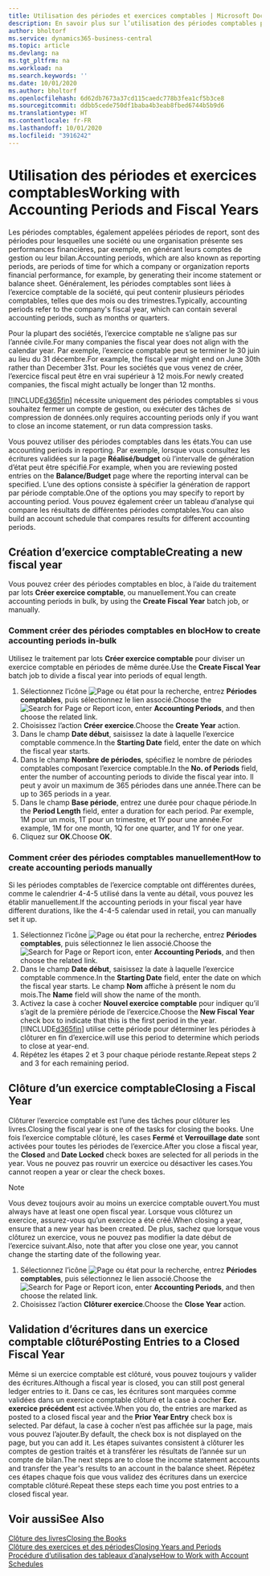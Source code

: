 ```yaml
---
title: Utilisation des périodes et exercices comptables | Microsoft Docs
description: En savoir plus sur l’utilisation des périodes comptables pour définir le moment où votre société fait état de ses performances financières.
author: bholtorf
ms.service: dynamics365-business-central
ms.topic: article
ms.devlang: na
ms.tgt_pltfrm: na
ms.workload: na
ms.search.keywords: ''
ms.date: 10/01/2020
ms.author: bholtorf
ms.openlocfilehash: 6d62db7673a37cd115caedc778b3fea1cf5b3ce8
ms.sourcegitcommit: ddbb5cede750df1baba4b3eab8fbed6744b5b9d6
ms.translationtype: HT
ms.contentlocale: fr-FR
ms.lasthandoff: 10/01/2020
ms.locfileid: "3916242"
---
```

# <a name="working-with-accounting-periods-and-fiscal-years"></a><span data-ttu-id="2d84d-103">Utilisation des périodes et exercices comptables</span><span class="sxs-lookup"><span data-stu-id="2d84d-103">Working with Accounting Periods and Fiscal Years</span></span>

<span data-ttu-id="2d84d-104">Les périodes comptables, également appelées périodes de report, sont des périodes pour lesquelles une société ou une organisation présente ses performances financières, par exemple, en générant leurs comptes de gestion ou leur bilan.</span><span class="sxs-lookup"><span data-stu-id="2d84d-104">Accounting periods, which are also known as reporting periods, are periods of time for which a company or organization reports financial performance, for example, by generating their income statement or balance sheet.</span></span> <span data-ttu-id="2d84d-105">Généralement, les périodes comptables sont liées à l’exercice comptable de la société, qui peut contenir plusieurs périodes comptables, telles que des mois ou des trimestres.</span><span class="sxs-lookup"><span data-stu-id="2d84d-105">Typically, accounting periods refer to the company's fiscal year, which can contain several accounting periods, such as months or quarters.</span></span>

<span data-ttu-id="2d84d-106">Pour la plupart des sociétés, l’exercice comptable ne s’aligne pas sur l’année civile.</span><span class="sxs-lookup"><span data-stu-id="2d84d-106">For many companies the fiscal year does not align with the calendar year.</span></span> <span data-ttu-id="2d84d-107">Par exemple, l’exercice comptable peut se terminer le 30 juin au lieu du 31 décembre.</span><span class="sxs-lookup"><span data-stu-id="2d84d-107">For example, the fiscal year might end on June 30th rather than December 31st.</span></span> <span data-ttu-id="2d84d-108">Pour les sociétés que vous venez de créer, l’exercice fiscal peut être en vrai supérieur à 12 mois.</span><span class="sxs-lookup"><span data-stu-id="2d84d-108">For newly created companies, the fiscal might actually be longer than 12 months.</span></span>  

[!INCLUDE[d365fin](includes/d365fin_md.md)] <span data-ttu-id="2d84d-109">nécessite uniquement des périodes comptables si vous souhaitez fermer un compte de gestion, ou exécuter des tâches de compression de données.</span><span class="sxs-lookup"><span data-stu-id="2d84d-109">only requires accounting periods only if you want to close an income statement, or run data compression tasks.</span></span> 

<span data-ttu-id="2d84d-110">Vous pouvez utiliser des périodes comptables dans les états.</span><span class="sxs-lookup"><span data-stu-id="2d84d-110">You can use accounting periods in reporting.</span></span> <span data-ttu-id="2d84d-111">Par exemple, lorsque vous consultez les écritures validées sur la page **Réalisé/budget** où l’intervalle de génération d’état peut être spécifié.</span><span class="sxs-lookup"><span data-stu-id="2d84d-111">For example, when you are reviewing posted entries on the **Balance/Budget** page where the reporting interval can be specified.</span></span> <span data-ttu-id="2d84d-112">L’une des options consiste à spécifier la génération de rapport par période comptable.</span><span class="sxs-lookup"><span data-stu-id="2d84d-112">One of the options you may specify to report by accounting period.</span></span> <span data-ttu-id="2d84d-113">Vous pouvez également créer un tableau d’analyse qui compare les résultats de différentes périodes comptables.</span><span class="sxs-lookup"><span data-stu-id="2d84d-113">You can also build an account schedule that compares results for different accounting periods.</span></span>

## <a name="creating-a-new-fiscal-year"></a><span data-ttu-id="2d84d-114">Création d’exercice comptable</span><span class="sxs-lookup"><span data-stu-id="2d84d-114">Creating a new fiscal year</span></span>

<span data-ttu-id="2d84d-115">Vous pouvez créer des périodes comptables en bloc, à l’aide du traitement par lots **Créer exercice comptable**, ou manuellement.</span><span class="sxs-lookup"><span data-stu-id="2d84d-115">You can create accounting periods in bulk, by using the **Create Fiscal Year** batch job, or manually.</span></span>

### <a name="how-to-create-accounting-periods-in-bulk"></a><span data-ttu-id="2d84d-116">Comment créer des périodes comptables en bloc</span><span class="sxs-lookup"><span data-stu-id="2d84d-116">How to create accounting periods in-bulk</span></span>

<span data-ttu-id="2d84d-117">Utilisez le traitement par lots **Créer exercice comptable** pour diviser un exercice comptable en périodes de même durée.</span><span class="sxs-lookup"><span data-stu-id="2d84d-117">Use the **Create Fiscal Year** batch job to divide a fiscal year into periods of equal length.</span></span>  

1. <span data-ttu-id="2d84d-118">Sélectionnez l’icône ![Page ou état pour la recherche](media/ui-search/search_small.png "Icône Page ou état pour la recherche"), entrez **Périodes comptables**, puis sélectionnez le lien associé.</span><span class="sxs-lookup"><span data-stu-id="2d84d-118">Choose the ![Search for Page or Report](media/ui-search/search_small.png "Search for Page or Report icon") icon, enter **Accounting Periods**, and then choose the related link.</span></span>  
2. <span data-ttu-id="2d84d-119">Choisissez l’action **Créer exercice**.</span><span class="sxs-lookup"><span data-stu-id="2d84d-119">Choose the **Create Year** action.</span></span>  <!--What about the Scheduling option? Should we mention that? There's also the Report Output Type field...-->
3. <span data-ttu-id="2d84d-120">Dans le champ **Date début**, saisissez la date à laquelle l’exercice comptable commence.</span><span class="sxs-lookup"><span data-stu-id="2d84d-120">In the **Starting Date** field, enter the date on which the fiscal year starts.</span></span>  
4. <span data-ttu-id="2d84d-121">Dans le champ **Nombre de périodes**, spécifiez le nombre de périodes comptables composant l’exercice comptable.</span><span class="sxs-lookup"><span data-stu-id="2d84d-121">In the **No. of Periods** field, enter the number of accounting periods to divide the fiscal year into.</span></span> <span data-ttu-id="2d84d-122">Il peut y avoir un maximum de 365 périodes dans une année.</span><span class="sxs-lookup"><span data-stu-id="2d84d-122">There can be up to 365 periods in a year.</span></span>  
5. <span data-ttu-id="2d84d-123">Dans le champ **Base période**, entrez une durée pour chaque période.</span><span class="sxs-lookup"><span data-stu-id="2d84d-123">In the **Period Length** field, enter a duration for each period.</span></span> <span data-ttu-id="2d84d-124">Par exemple, 1M pour un mois, 1T pour un trimestre, et 1Y pour une année.</span><span class="sxs-lookup"><span data-stu-id="2d84d-124">For example, 1M for one month, 1Q for one quarter, and 1Y for one year.</span></span>  
6. <span data-ttu-id="2d84d-125">Cliquez sur **OK**.</span><span class="sxs-lookup"><span data-stu-id="2d84d-125">Choose **OK**.</span></span>  

### <a name="how-to-create-accounting-periods-manually"></a><span data-ttu-id="2d84d-126">Comment créer des périodes comptables manuellement</span><span class="sxs-lookup"><span data-stu-id="2d84d-126">How to create accounting periods manually</span></span>

<span data-ttu-id="2d84d-127">Si les périodes comptables de l’exercice comptable ont différentes durées, comme le calendrier 4-4-5 utilisé dans la vente au détail, vous pouvez les établir manuellement.</span><span class="sxs-lookup"><span data-stu-id="2d84d-127">If the accounting periods in your fiscal year have different durations, like the 4-4-5 calendar used in retail, you can manually set it up.</span></span>  
  
1. <span data-ttu-id="2d84d-128">Sélectionnez l’icône ![Page ou état pour la recherche](media/ui-search/search_small.png "Icône Page ou état pour la recherche"), entrez **Périodes comptables**, puis sélectionnez le lien associé.</span><span class="sxs-lookup"><span data-stu-id="2d84d-128">Choose the ![Search for Page or Report](media/ui-search/search_small.png "Search for Page or Report icon") icon, enter **Accounting Periods**, and then choose the related link.</span></span>  
2. <span data-ttu-id="2d84d-129">Dans le champ **Date début**, saisissez la date à laquelle l’exercice comptable commence.</span><span class="sxs-lookup"><span data-stu-id="2d84d-129">In the **Starting Date** field, enter the date on which the fiscal year starts.</span></span> <span data-ttu-id="2d84d-130">Le champ **Nom** affiche à présent le nom du mois.</span><span class="sxs-lookup"><span data-stu-id="2d84d-130">The **Name** field will show the name of the month.</span></span>  
3. <span data-ttu-id="2d84d-131">Activez la case à cocher **Nouvel exercice comptable** pour indiquer qu’il s’agit de la première période de l’exercice.</span><span class="sxs-lookup"><span data-stu-id="2d84d-131">Choose the **New Fiscal Year** check box to indicate that this is the first period in the year.</span></span> [!INCLUDE[d365fin](includes/d365fin_md.md)] <span data-ttu-id="2d84d-132">utilise cette période pour déterminer les périodes à clôturer en fin d’exercice.</span><span class="sxs-lookup"><span data-stu-id="2d84d-132">will use this period to determine which periods to close at year-end.</span></span>
4. <span data-ttu-id="2d84d-133">Répétez les étapes 2 et 3 pour chaque période restante.</span><span class="sxs-lookup"><span data-stu-id="2d84d-133">Repeat steps 2 and 3 for each remaining period.</span></span>  

## <a name="closing-a-fiscal-year"></a><span data-ttu-id="2d84d-134">Clôture d’un exercice comptable</span><span class="sxs-lookup"><span data-stu-id="2d84d-134">Closing a Fiscal Year</span></span>

<span data-ttu-id="2d84d-135">Clôturer l’exercice comptable est l’une des tâches pour clôturer les livres.</span><span class="sxs-lookup"><span data-stu-id="2d84d-135">Closing the fiscal year is one of the tasks for closing the books.</span></span> <span data-ttu-id="2d84d-136">Une fois l’exercice comptable clôturé, les cases **Fermé** et **Verrouillage date** sont activées pour toutes les périodes de l’exercice.</span><span class="sxs-lookup"><span data-stu-id="2d84d-136">After you close a fiscal year, the **Closed** and **Date Locked** check boxes are selected for all periods in the year.</span></span> <span data-ttu-id="2d84d-137">Vous ne pouvez pas rouvrir un exercice ou désactiver les cases.</span><span class="sxs-lookup"><span data-stu-id="2d84d-137">You cannot reopen a year or clear the check boxes.</span></span>

> [!NOTE]  
> <span data-ttu-id="2d84d-138">Vous devez toujours avoir au moins un exercice comptable ouvert.</span><span class="sxs-lookup"><span data-stu-id="2d84d-138">You must always have at least one open fiscal year.</span></span> <span data-ttu-id="2d84d-139">Lorsque vous clôturez un exercice, assurez-vous qu’un exercice a été créé.</span><span class="sxs-lookup"><span data-stu-id="2d84d-139">When closing a year, ensure that a new year has been created.</span></span> <span data-ttu-id="2d84d-140">De plus, sachez que lorsque vous clôturez un exercice, vous ne pouvez pas modifier la date début de l’exercice suivant.</span><span class="sxs-lookup"><span data-stu-id="2d84d-140">Also, note that after you close one year, you cannot change the starting date of the following year.</span></span>

1. <span data-ttu-id="2d84d-141">Sélectionnez l’icône ![Page ou état pour la recherche](media/ui-search/search_small.png "Icône Page ou état pour la recherche"), entrez **Périodes comptables**, puis sélectionnez le lien associé.</span><span class="sxs-lookup"><span data-stu-id="2d84d-141">Choose the ![Search for Page or Report](media/ui-search/search_small.png "Search for Page or Report icon") icon, enter **Accounting Periods**, and then choose the related link.</span></span>  
2. <span data-ttu-id="2d84d-142">Choisissez l’action **Clôturer exercice**.</span><span class="sxs-lookup"><span data-stu-id="2d84d-142">Choose the **Close Year** action.</span></span>  

## <a name="posting-entries-to-a-closed-fiscal-year"></a><span data-ttu-id="2d84d-143">Validation d’écritures dans un exercice comptable clôturé</span><span class="sxs-lookup"><span data-stu-id="2d84d-143">Posting Entries to a Closed Fiscal Year</span></span>

<span data-ttu-id="2d84d-144">Même si un exercice comptable est clôturé, vous pouvez toujours y valider des écritures.</span><span class="sxs-lookup"><span data-stu-id="2d84d-144">Although a fiscal year is closed, you can still post general ledger entries to it.</span></span> <span data-ttu-id="2d84d-145">Dans ce cas, les écritures sont marquées comme validées dans un exercice comptable clôturé et la case à cocher **Ecr. exercice précédent** est activée.</span><span class="sxs-lookup"><span data-stu-id="2d84d-145">When you do, the entries are marked as posted to a closed fiscal year and the **Prior Year Entry** check box is selected.</span></span> <span data-ttu-id="2d84d-146">Par défaut, la case à cocher n’est pas affichée sur la page, mais vous pouvez l’ajouter.</span><span class="sxs-lookup"><span data-stu-id="2d84d-146">By default, the check box is not displayed on the page, but you can add it.</span></span> <span data-ttu-id="2d84d-147">Les étapes suivantes consistent à clôturer les comptes de gestion traités et à transférer les résultats de l’année sur un compte de bilan.</span><span class="sxs-lookup"><span data-stu-id="2d84d-147">The next steps are to close the income statement accounts and transfer the year's results to an account in the balance sheet.</span></span> <span data-ttu-id="2d84d-148">Répétez ces étapes chaque fois que vous validez des écritures dans un exercice comptable clôturé.</span><span class="sxs-lookup"><span data-stu-id="2d84d-148">Repeat these steps each time you post entries to a closed fiscal year.</span></span>

## <a name="see-also"></a><span data-ttu-id="2d84d-149">Voir aussi</span><span class="sxs-lookup"><span data-stu-id="2d84d-149">See Also</span></span>

[<span data-ttu-id="2d84d-150">Clôture des livres</span><span class="sxs-lookup"><span data-stu-id="2d84d-150">Closing the Books</span></span>](year-close-books.md)  
[<span data-ttu-id="2d84d-151">Clôture des exercices et des périodes</span><span class="sxs-lookup"><span data-stu-id="2d84d-151">Closing Years and Periods</span></span>](year-close-years-periods.md)  
[<span data-ttu-id="2d84d-152">Procédure d’utilisation des tableaux d’analyse</span><span class="sxs-lookup"><span data-stu-id="2d84d-152">How to Work with Account Schedules</span></span>](bi-how-work-account-schedule.md)  
